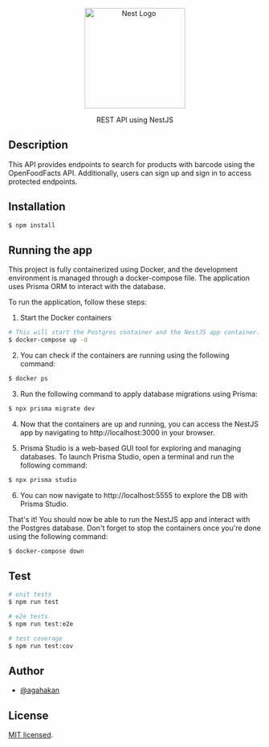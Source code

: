 <p align="center">
  <a href="http://nestjs.com/" target="blank"><img src="https://nestjs.com/img/logo-small.svg" width="200" alt="Nest Logo" /></a>
</p>
<p align="center">REST API using NestJS</p>

## Description

This API provides endpoints to search for products with barcode using the OpenFoodFacts API. Additionally, users can sign up and sign in to access protected endpoints.

## Installation

```bash
$ npm install
```

## Running the app

This project is fully containerized using Docker, and the development environment is managed through a docker-compose file. The application uses Prisma ORM to interact with the database.

To run the application, follow these steps:

1. Start the Docker containers

```bash
# This will start the Postgres container and the NestJS app container.
$ docker-compose up -d
```
2.  You can check if the containers are running using the following command:
 ```bash
$ docker ps
```
3. Run the following command to apply database migrations using Prisma:

```bash
$ npx prisma migrate dev
```
4. Now that the containers are up and running, you can access the NestJS app by navigating to http://localhost:3000 in your browser.

5. Prisma Studio is a web-based GUI tool for exploring and managing databases. To launch Prisma Studio, open a terminal and run the following command:

```bash
$ npx prisma studio
```
6. You can now navigate to http://localhost:5555 to explore the DB with Prisma Studio.

That's it! You should now be able to run the NestJS app and interact with the Postgres database. Don't forget to stop the containers once you're done using the following command:

```bash
$ docker-compose down
```


## Test

```bash
# unit tests
$ npm run test

# e2e tests
$ npm run test:e2e

# test coverage
$ npm run test:cov
```

## Author

- [@agahakan](https://www.github.com/agahakan)

## License
[MIT licensed](LICENSE).
